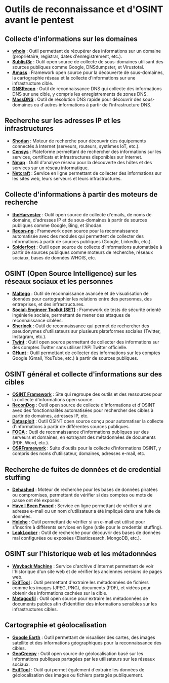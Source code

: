 # Outils de reconnaissance et d'OSINT avant le pentest

## Collecte d'informations sur les domaines
- **[whois](https://www.whois.com/)** : Outil permettant de récupérer des informations sur un domaine (propriétaire, registrar, dates d'enregistrement, etc.).
- **[Sublist3r](https://github.com/aboul3la/Sublist3r)** : Outil open source de collecte de sous-domaines utilisant des sources publiques comme Google, DNSdumpster, et Virustotal.
- **[Amass](https://github.com/OWASP/Amass)** : Framework open source pour la découverte de sous-domaines, la cartographie réseau et la collecte d'informations sur une infrastructure cible.
- **[DNSRecon](https://github.com/darkoperator/dnsrecon)** : Outil de reconnaissance DNS qui collecte des informations DNS sur une cible, y compris les enregistrements de zones DNS.
- **[MassDNS](https://github.com/blechschmidt/massdns)** : Outil de résolution DNS rapide pour découvrir des sous-domaines ou d'autres informations à partir de l'infrastructure DNS.

## Recherche sur les adresses IP et les infrastructures
- **[Shodan](https://www.shodan.io/)** : Moteur de recherche pour découvrir des équipements connectés à Internet (serveurs, routeurs, systèmes IoT, etc.).
- **[Censys](https://censys.io/)** : Plateforme permettant de rechercher des informations sur les services, certificats et infrastructures disponibles sur Internet.
- **[Nmap](https://nmap.org/)** : Outil d'analyse réseau pour la découverte des hôtes et des services sur un réseau informatique.
- **[Netcraft](https://www.netcraft.com/)** : Service en ligne permettant de collecter des informations sur les sites web, leurs serveurs et leurs infrastructures.

## Collecte d'informations à partir des moteurs de recherche
- **[theHarvester](https://github.com/laramies/theHarvester)** : Outil open source de collecte d'emails, de noms de domaine, d'adresses IP et de sous-domaines à partir de sources publiques comme Google, Bing, et Shodan.
- **[Recon-ng](https://github.com/lanmaster53/recon-ng)** : Framework open source pour la reconnaissance automatisée avec des modules qui permettent de collecter des informations à partir de sources publiques (Google, LinkedIn, etc.).
- **[Spiderfoot](https://www.spiderfoot.net/)** : Outil open source de collecte d'informations automatisée à partir de sources publiques comme moteurs de recherche, réseaux sociaux, bases de données WHOIS, etc.

## OSINT (Open Source Intelligence) sur les réseaux sociaux et les personnes
- **[Maltego](https://www.maltego.com/)** : Outil de reconnaissance avancée et de visualisation de données pour cartographier les relations entre des personnes, des entreprises, et des infrastructures.
- **[Social-Engineer Toolkit (SET)](https://github.com/trustedsec/social-engineer-toolkit)** : Framework de tests de sécurité orienté ingénierie sociale, permettant de mener des attaques de reconnaissance ciblées.
- **[Sherlock](https://github.com/sherlock-project/sherlock)** : Outil de reconnaissance qui permet de rechercher des pseudonymes d'utilisateurs sur plusieurs plateformes sociales (Twitter, Instagram, etc.).
- **[Twint](https://github.com/twintproject/twint)** : Outil open source permettant de collecter des informations sur des comptes Twitter sans utiliser l'API Twitter officielle.
- **[GHunt](https://github.com/mxrch/GHunt)** : Outil permettant de collecter des informations sur les comptes Google (Gmail, YouTube, etc.) à partir de sources publiques.

## OSINT général et collecte d'informations sur des cibles
- **[OSINT Framework](https://osintframework.com/)** : Site qui regroupe des outils et des ressources pour la collecte d'informations open source.
- **[ReconDog](https://github.com/s0md3v/ReconDog)** : Outil open source de collecte d'informations et d'OSINT avec des fonctionnalités automatisées pour rechercher des cibles à partir de domaines, adresses IP, etc.
- **[Datasploit](https://github.com/DataSploit/datasploit)** : Outil OSINT open source conçu pour automatiser la collecte d'informations à partir de différentes sources publiques.
- **[FOCA](https://github.com/ElevenPaths/FOCA)** : Outil de reconnaissance d'informations publiques sur des serveurs et domaines, en extrayant des métadonnées de documents (PDF, Word, etc.).
- **[OSRFramework](https://github.com/i3visio/osrframework)** : Suite d'outils pour la collecte d'informations OSINT, y compris des noms d'utilisateur, domaines, adresses e-mail, etc.

## Recherche de fuites de données et de credential stuffing
- **[Dehashed](https://www.dehashed.com/)** : Moteur de recherche pour les bases de données piratées ou compromises, permettant de vérifier si des comptes ou mots de passe ont été exposés.
- **[Have I Been Pwned](https://haveibeenpwned.com/)** : Service en ligne permettant de vérifier si une adresse e-mail ou un nom d'utilisateur a été impliqué dans une fuite de données.
- **[Holehe](https://github.com/megadose/holehe)** : Outil permettant de vérifier si un e-mail est utilisé pour s'inscrire à différents services en ligne (utile pour le credential stuffing).
- **[LeakLooker](https://github.com/woj-ciech/LeakLooker)** : Outil de recherche pour découvrir des bases de données mal configurées ou exposées (Elasticsearch, MongoDB, etc.).

## OSINT sur l'historique web et les métadonnées
- **[Wayback Machine](https://archive.org/web/)** : Service d'archive d'Internet permettant de voir l'historique d'un site web et de vérifier les anciennes versions de pages web.
- **[ExifTool](https://exiftool.org/)** : Outil permettant d'extraire les métadonnées de fichiers comme les images (JPEG, PNG), documents (PDF), et vidéos pour obtenir des informations cachées sur la cible.
- **[Metagoofil](https://github.com/laramies/metagoofil)** : Outil open source pour extraire les métadonnées de documents publics afin d'identifier des informations sensibles sur les infrastructures cibles.

## Cartographie et géolocalisation
- **[Google Earth](https://earth.google.com/)** : Outil permettant de visualiser des cartes, des images satellite et des informations géographiques pour la reconnaissance des cibles.
- **[GeoCreepy](https://www.geocreepy.com/)** : Outil open source de géolocalisation basé sur les informations publiques partagées par les utilisateurs sur les réseaux sociaux.
- **[ExifTool](https://exiftool.org/)** : Outil qui permet également d'extraire les données de géolocalisation des images ou fichiers partagés publiquement.
